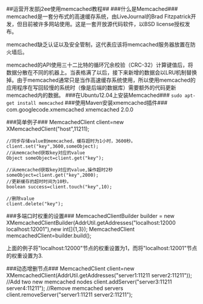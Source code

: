 ##运营开发部j2ee使用memcached教程##
###什么是Memcached###
memcached是一套分布式的高速缓存系统，由LiveJournal的Brad Fitzpatrick开发，但目前被许多网站使用。这是一套开放源代码软件，以BSD license授权发布。

memcached缺乏认证以及安全管制，这代表应该将memcached服务器放置在防火墙后。

memcached的API使用三十二比特的循环冗余校验（CRC-32）计算键值后，将数据分散在不同的机器上。当表格满了以后，接下来新增的数据会以LRU机制替换掉。由于memcached通常只是当作高速缓存系统使用，所以使用memcached的应用程序在写回较慢的系统时（像是后端的数据库）需要额外的代码更新memcached内的数据。
###在Ubuntu12.04上安装Memcached###
`sudo apt-get install memcached`
###使用Maven安装xmemcached插件###
	<dependency>
		<groupId>com.googlecode.xmemcached</groupId>
		<artifactId>xmemcached</artifactId>
		<version>2.0.0</version>
	</dependency>

###简单例子###
	MemcachedClient client=new XMemcachedClient("host",11211);
	
	//同步存储value到memcached，缓存超时为1小时，3600秒。
	client.set("key",3600,someObject);
	//从memcached获取key对应的value
	Object someObject=client.get("key");
	
	//从memcached获取key对应的value,操作超时2秒
	someObject=client.get("key",2000);
	//更新缓存的超时时间为10秒。
	boolean success=client.touch("key",10);
	
	//删除value
	client.delete("key");
###多端口时权重的设置###
	MemcachedClientBuilder builder = new    XMemcachedClientBuilder(AddrUtil.getAddresses("localhost:12000 localhost:12001"),new int[]{1,3});
	MemcachedClient memcachedClient=builder.build();

上面的例子将"localhost:12000"节点的权重设置为1，而将"localhost:12001"节点的权重设置为3.

###动态增删节点###
	MemcachedClient client=new XMemcachedClient(AddrUtil.getAddresses("server1:11211 server2:11211"));
	//Add two new memcached nodes
	client.addServer("server3:11211 server4:11211");
	//Remove memcached servers
	client.removeServer("server1:11211 server2:11211");